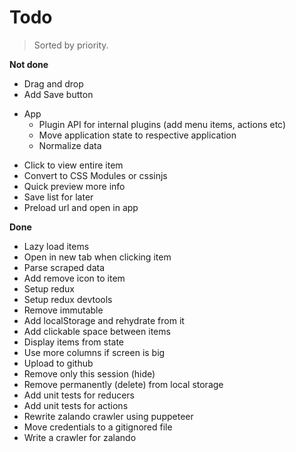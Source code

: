 # Todo

> Sorted by priority.

__Not done__

- Drag and drop
- Add Save button
+ App
	- Plugin API for internal plugins (add menu items, actions etc)
	- Move application state to respective application
	- Normalize data
- Click to view entire item
- Convert to CSS Modules or cssinjs
- Quick preview more info
- Save list for later
- Preload url and open in app

__Done__

- Lazy load items
- Open in new tab when clicking item
- Parse scraped data
- Add remove icon to item
- Setup redux
- Setup redux devtools
- Remove immutable
- Add localStorage and rehydrate from it
- Add clickable space between items
- Display items from state
- Use more columns if screen is big
- Upload to github
- Remove only this session (hide)
- Remove permanently (delete) from local storage
- Add unit tests for reducers
- Add unit tests for actions
- Rewrite zalando crawler using puppeteer
- Move credentials to a gitignored file
- Write a crawler for zalando